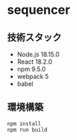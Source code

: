 # sequencer

## 技術スタック

- Node.js 18.15.0
- React 18.2.0
- npm 9.5.0
- webpack 5
- babel
  
## 環境構築

```
npm install
npm run build
```